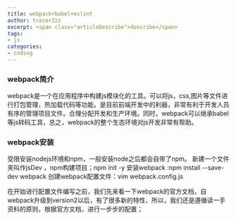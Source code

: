 ```yaml
---
title: webpack+babel+eslint
author: tracerZzz 
excerpt: <span class="articleDescribe">describe</span>
tags: 
- js
categories:
- coding
---
```


### webpack简介
webpack是一个在应用程序中构建js模块化的工具。可以将js，css,图片等文件进行打包管理，热加载代码等功能。是目前前端开发中的利器，非常有利于开发人员有序的管理项目文件。合理分配开发和生产环境。同时，webpack可以继承babel等js转码工具，总之，webpack的整个生态环境对js开发非常有帮助。

### webpack安装
受限安装nodejs环境和npm，一般安装node之后都会自带了npm。
新建一个文件夹叫作jsDev ，npm构建项目；npm init -y
安装webpack :npm install --save-dev webpack
创建webpack配置文件：vim webpack.config.js

在开始进行配置文件编写之前，我们先来看一下webpack的官方文档，自webpack升级到version2以后，有了很多新的特性，所以，我们还是遵循读一手资料的原则，根据官方文档，进行一步步的配置；
